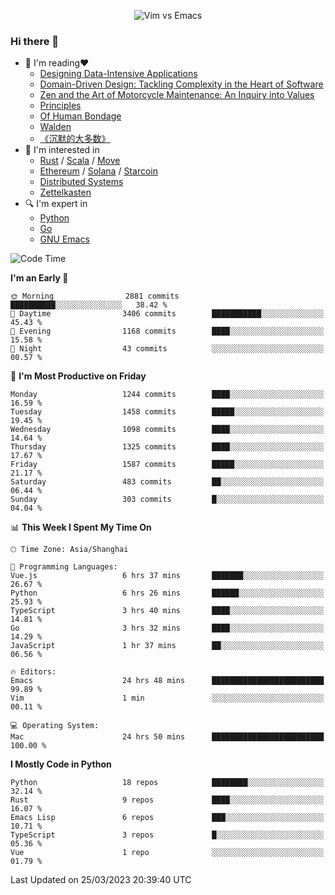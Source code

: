 <p align="center">
    <img src="https://gist.githubusercontent.com/coldnight/e696baffb094e71c96cb302118878eae/raw/40ea5053a6f66cc65f90f437e4173497da225958/banner.gif" alt="Vim vs Emacs" />
</p>

### Hi there 👋

- 📖 I'm reading❤️
    + [Designing Data-Intensive Applications](https://www.oreilly.com/library/view/designing-data-intensive-applications/9781491903063/)
    + [Domain-Driven Design: Tackling Complexity in the Heart of Software](https://www.dddcommunity.org/book/evans_2003/)
    + [Zen and the Art of Motorcycle Maintenance: An Inquiry into Values](https://en.wikipedia.org/wiki/Zen_and_the_Art_of_Motorcycle_Maintenance)
    + [Principles](https://www.principles.com/)
    + [Of Human Bondage](https://en.wikipedia.org/wiki/Of_Human_Bondage)
    + [Walden](https://en.wikipedia.org/wiki/Walden)
    + [《沉默的大多数》](https://en.wikipedia.org/wiki/Silent_majority)
- 🌱 I'm interested in
    + [Rust](https://www.rust-lang.org/) / [Scala](https://www.scala-lang.org/) / [Move](https://github.com/move-language/move/)
    + [Ethereum](https://ethereum.org/en/) / [Solana](https://solana.com/) / [Starcoin](https://github.com/starcoinorg/starcoin)
	+ [Distributed Systems](https://www.linuxzen.com/notes/topics/20200320174417_%E5%88%86%E5%B8%83%E5%BC%8F/)
	+ [Zettelkasten](https://www.linuxzen.com/notes/notes/20220120080920-slip_box/)
- 🔍 I'm expert in
    + [Python](https://www.python.org/)
    + [Go](https://go.dev/)
    + [GNU Emacs](https://www.gnu.org/software/emacs/)

<!--START_SECTION:waka-->
![Code Time](http://img.shields.io/badge/Code%20Time-1%2C982%20hrs%2045%20mins-blue)

**I'm an Early 🐤** 

```text
🌞 Morning                2881 commits        ██████████░░░░░░░░░░░░░░░   38.42 % 
🌆 Daytime                3406 commits        ███████████░░░░░░░░░░░░░░   45.43 % 
🌃 Evening                1168 commits        ████░░░░░░░░░░░░░░░░░░░░░   15.58 % 
🌙 Night                  43 commits          ░░░░░░░░░░░░░░░░░░░░░░░░░   00.57 % 
```
📅 **I'm Most Productive on Friday** 

```text
Monday                   1244 commits        ████░░░░░░░░░░░░░░░░░░░░░   16.59 % 
Tuesday                  1458 commits        █████░░░░░░░░░░░░░░░░░░░░   19.45 % 
Wednesday                1098 commits        ████░░░░░░░░░░░░░░░░░░░░░   14.64 % 
Thursday                 1325 commits        ████░░░░░░░░░░░░░░░░░░░░░   17.67 % 
Friday                   1587 commits        █████░░░░░░░░░░░░░░░░░░░░   21.17 % 
Saturday                 483 commits         ██░░░░░░░░░░░░░░░░░░░░░░░   06.44 % 
Sunday                   303 commits         █░░░░░░░░░░░░░░░░░░░░░░░░   04.04 % 
```


📊 **This Week I Spent My Time On** 

```text
🕑︎ Time Zone: Asia/Shanghai

💬 Programming Languages: 
Vue.js                   6 hrs 37 mins       ███████░░░░░░░░░░░░░░░░░░   26.67 % 
Python                   6 hrs 26 mins       ██████░░░░░░░░░░░░░░░░░░░   25.93 % 
TypeScript               3 hrs 40 mins       ████░░░░░░░░░░░░░░░░░░░░░   14.81 % 
Go                       3 hrs 32 mins       ████░░░░░░░░░░░░░░░░░░░░░   14.29 % 
JavaScript               1 hr 37 mins        ██░░░░░░░░░░░░░░░░░░░░░░░   06.56 % 

🔥 Editors: 
Emacs                    24 hrs 48 mins      █████████████████████████   99.89 % 
Vim                      1 min               ░░░░░░░░░░░░░░░░░░░░░░░░░   00.11 % 

💻 Operating System: 
Mac                      24 hrs 50 mins      █████████████████████████   100.00 % 
```

**I Mostly Code in Python** 

```text
Python                   18 repos            ████████░░░░░░░░░░░░░░░░░   32.14 % 
Rust                     9 repos             ████░░░░░░░░░░░░░░░░░░░░░   16.07 % 
Emacs Lisp               6 repos             ███░░░░░░░░░░░░░░░░░░░░░░   10.71 % 
TypeScript               3 repos             █░░░░░░░░░░░░░░░░░░░░░░░░   05.36 % 
Vue                      1 repo              ░░░░░░░░░░░░░░░░░░░░░░░░░   01.79 % 
```




 Last Updated on 25/03/2023 20:39:40 UTC
<!--END_SECTION:waka-->
